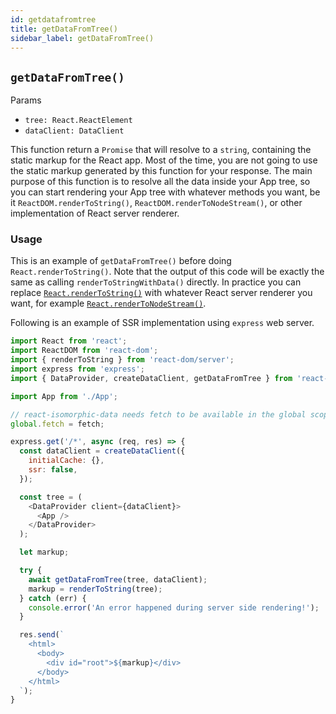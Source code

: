 ```yaml
---
id: getdatafromtree
title: getDataFromTree()
sidebar_label: getDataFromTree()
---
```


## `getDataFromTree()`
Params
* `tree: React.ReactElement`
* `dataClient: DataClient`

This function return a `Promise` that will resolve to a `string`, containing the static markup for the React app. 
Most of the time, you are not going to use the static markup generated by this function for your response. The main purpose 
of this function is to resolve all the data inside your App tree, so you can start rendering your App tree with whatever 
methods you want, be it `ReactDOM.renderToString()`, `ReactDOM.renderToNodeStream()`, or other implementation of React
server renderer.

### Usage
This is an example of `getDataFromTree()` before doing `React.renderToString()`. Note that the output of this code will be exactly the same as calling `renderToStringWithData()` directly. In practice you can replace [`React.renderToString()`](https://reactjs.org/docs/react-dom-server.html#rendertostring) with whatever React server renderer you want, for example [`React.renderToNodeStream()`](https://reactjs.org/docs/react-dom-server.html#rendertonodestream).

Following is an example of SSR implementation using `express` web server.

```javascript
import React from 'react';
import ReactDOM from 'react-dom';
import { renderToString } from 'react-dom/server';
import express from 'express';
import { DataProvider, createDataClient, getDataFromTree } from 'react-isomorphic-data';

import App from './App';

// react-isomorphic-data needs fetch to be available in the global scope
global.fetch = fetch;

express.get('/*', async (req, res) => {
  const dataClient = createDataClient({
    initialCache: {},
    ssr: false,
  });

  const tree = (
    <DataProvider client={dataClient}>
      <App />
    </DataProvider>
  );

  let markup;

  try {
    await getDataFromTree(tree, dataClient);
    markup = renderToString(tree);
  } catch (err) {
    console.error('An error happened during server side rendering!');
  }

  res.send(`
    <html>
      <body>
        <div id="root">${markup}</div>
      </body>
    </html>
  `);
}
```
